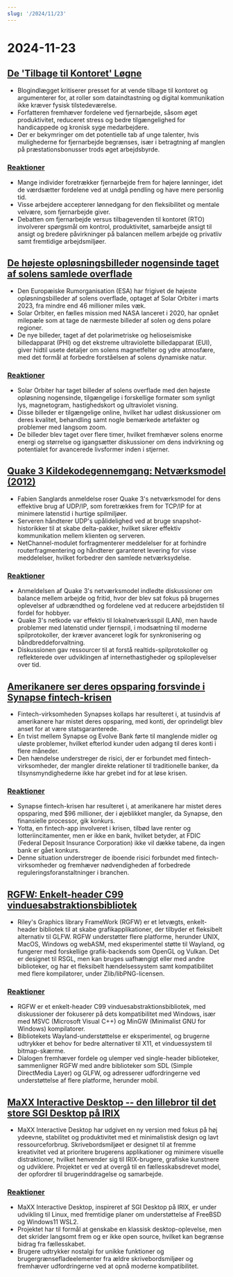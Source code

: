 ```yaml
---
slug: '/2024/11/23'
---
```


# 2024-11-23

## [De 'Tilbage til Kontoret' Løgne](https://blog.avas.space/rto/)

- Blogindlægget kritiserer presset for at vende tilbage til kontoret og argumenterer for, at roller som dataindtastning og digital kommunikation ikke kræver fysisk tilstedeværelse.
- Forfatteren fremhæver fordelene ved fjernarbejde, såsom øget produktivitet, reduceret stress og bedre tilgængelighed for handicappede og kronisk syge medarbejdere.
- Der er bekymringer om det potentielle tab af unge talenter, hvis mulighederne for fjernarbejde begrænses, især i betragtning af manglen på præstationsbonusser trods øget arbejdsbyrde.

### [Reaktioner](https://news.ycombinator.com/item?id=42221623)

- Mange individer foretrækker fjernarbejde frem for højere lønninger, idet de værdsætter fordelene ved at undgå pendling og have mere personlig tid.
- Visse arbejdere accepterer lønnedgang for den fleksibilitet og mentale velvære, som fjernarbejde giver.
- Debatten om fjernarbejde versus tilbagevenden til kontoret (RTO) involverer spørgsmål om kontrol, produktivitet, samarbejde ansigt til ansigt og bredere påvirkninger på balancen mellem arbejde og privatliv samt fremtidige arbejdsmiljøer.

## [De højeste opløsningsbilleder nogensinde taget af solens samlede overflade](https://www.smithsonianmag.com/smart-news/check-out-the-highest-resolution-images-ever-captured-of-the-suns-entire-surface-180985518/)

- Den Europæiske Rumorganisation (ESA) har frigivet de højeste opløsningsbilleder af solens overflade, optaget af Solar Orbiter i marts 2023, fra mindre end 46 millioner miles væk.
- Solar Orbiter, en fælles mission med NASA lanceret i 2020, har opnået milepæle som at tage de nærmeste billeder af solen og dens polare regioner.
- De nye billeder, taget af det polarimetriske og helioseismiske billedapparat (PHI) og det ekstreme ultraviolette billedapparat (EUI), giver hidtil usete detaljer om solens magnetfelter og ydre atmosfære, med det formål at forbedre forståelsen af solens dynamiske natur.

### [Reaktioner](https://news.ycombinator.com/item?id=42220155)

- Solar Orbiter har taget billeder af solens overflade med den højeste opløsning nogensinde, tilgængelige i forskellige formater som synligt lys, magnetogram, hastighedskort og ultraviolet visning.
- Disse billeder er tilgængelige online, hvilket har udløst diskussioner om deres kvalitet, behandling samt nogle bemærkede artefakter og problemer med langsom zoom.
- De billeder blev taget over flere timer, hvilket fremhæver solens enorme energi og størrelse og igangsætter diskussioner om dens indvirkning og potentialet for avancerede livsformer inden i stjerner.

## [Quake 3 Kildekodegennemgang: Netværksmodel (2012)](https://fabiensanglard.net/quake3/network.php)

- Fabien Sanglards anmeldelse roser Quake 3's netværksmodel for dens effektive brug af UDP/IP, som foretrækkes frem for TCP/IP for at minimere latenstid i hurtige spilmiljøer.
- Serveren håndterer UDP's upålidelighed ved at bruge snapshot-historikker til at skabe delta-pakker, hvilket sikrer effektiv kommunikation mellem klienten og serveren.
- NetChannel-modulet forfragmenterer meddelelser for at forhindre routerfragmentering og håndterer garanteret levering for visse meddelelser, hvilket forbedrer den samlede netværksydelse.

### [Reaktioner](https://news.ycombinator.com/item?id=42218532)

- Anmeldelsen af Quake 3's netværksmodel indledte diskussioner om balance mellem arbejde og fritid, hvor der blev sat fokus på brugernes oplevelser af udbrændthed og fordelene ved at reducere arbejdstiden til fordel for hobbyer.
- Quake 3's netkode var effektiv til lokalnetværksspil (LAN), men havde problemer med latenstid under fjernspil, i modsætning til moderne spilprotokoller, der kræver avanceret logik for synkronisering og båndbreddeforvaltning.
- Diskussionen gav ressourcer til at forstå realtids-spilprotokoller og reflekterede over udviklingen af internethastigheder og spiloplevelser over tid.

## [Amerikanere ser deres opsparing forsvinde i Synapse fintech-krisen](https://www.cnbc.com/2024/11/22/synapse-bankruptcy-thousands-of-americans-see-their-savings-vanish.html)

- Fintech-virksomheden Synapses kollaps har resulteret i, at tusindvis af amerikanere har mistet deres opsparing, med konti, der oprindeligt blev anset for at være statsgaranterede.
- En tvist mellem Synapse og Evolve Bank førte til manglende midler og uløste problemer, hvilket efterlod kunder uden adgang til deres konti i flere måneder.
- Den hændelse understreger de risici, der er forbundet med fintech-virksomheder, der mangler direkte relationer til traditionelle banker, da tilsynsmyndighederne ikke har grebet ind for at løse krisen.

### [Reaktioner](https://news.ycombinator.com/item?id=42219407)

- Synapse fintech-krisen har resulteret i, at amerikanere har mistet deres opsparing, med $96 millioner, der i øjeblikket mangler, da Synapse, den finansielle processor, gik konkurs.
- Yotta, en fintech-app involveret i krisen, tilbød lave renter og lotteriincitamenter, men er ikke en bank, hvilket betyder, at FDIC (Federal Deposit Insurance Corporation) ikke vil dække tabene, da ingen bank er gået konkurs.
- Denne situation understreger de iboende risici forbundet med fintech-virksomheder og fremhæver nødvendigheden af forbedrede reguleringsforanstaltninger i branchen.

## [RGFW: Enkelt-header C99 vinduesabstraktionsbibliotek](https://github.com/ColleagueRiley/RGFW)

- Riley's Graphics library FrameWork (RGFW) er et letvægts, enkelt-header bibliotek til at skabe grafikapplikationer, der tilbyder et fleksibelt alternativ til GLFW. RGFW understøtter flere platforme, herunder UNIX, MacOS, Windows og webASM, med eksperimentel støtte til Wayland, og fungerer med forskellige grafik-backends som OpenGL og Vulkan. Det er designet til RSGL, men kan bruges uafhængigt eller med andre biblioteker, og har et fleksibelt hændelsessystem samt kompatibilitet med flere kompilatorer, under Zlib/libPNG-licensen.

### [Reaktioner](https://news.ycombinator.com/item?id=42217535)

- RGFW er et enkelt-header C99 vinduesabstraktionsbibliotek, med diskussioner der fokuserer på dets kompatibilitet med Windows, især med MSVC (Microsoft Visual C++) og MinGW (Minimalist GNU for Windows) kompilatorer.
- Bibliotekets Wayland-understøttelse er eksperimentel, og brugerne udtrykker et behov for bedre alternativer til X11, et vinduessystem til bitmap-skærme.
- Dialogen fremhæver fordele og ulemper ved single-header biblioteker, sammenligner RGFW med andre biblioteker som SDL (Simple DirectMedia Layer) og GLFW, og adresserer udfordringerne ved understøttelse af flere platforme, herunder mobil.

## [MaXX Interactive Desktop -- den lillebror til det store SGI Desktop på IRIX](https://docs.maxxinteractive.com/)

- MaXX Interactive Desktop har udgivet en ny version med fokus på høj ydeevne, stabilitet og produktivitet med et minimalistisk design og lavt ressourceforbrug. Skrivebordsmiljøet er designet til at fremme kreativitet ved at prioritere brugerens applikationer og minimere visuelle distraktioner, hvilket henvender sig til IRIX-brugere, grafiske kunstnere og udviklere. Projektet er ved at overgå til en fællesskabsdrevet model, der opfordrer til brugerinddragelse og samarbejde.

### [Reaktioner](https://news.ycombinator.com/item?id=42218184)

- MaXX Interactive Desktop, inspireret af SGI Desktop på IRIX, er under udvikling til Linux, med fremtidige planer om understøttelse af FreeBSD og Windows11 WSL2.
- Projektet har til formål at genskabe en klassisk desktop-oplevelse, men det skrider langsomt frem og er ikke open source, hvilket kan begrænse bidrag fra fællesskabet.
- Brugere udtrykker nostalgi for unikke funktioner og brugergrænsefladeelementer fra ældre skrivebordsmiljøer og fremhæver udfordringerne ved at opnå moderne kompatibilitet.

<head>
  <meta property="og:title" content="De 'Tilbage til Kontoret' Løgne" />
  <meta property="og:type" content="website" />
  <meta property="og:image" content="https://og.cho.sh/api/og/?title=De%20'Tilbage%20til%20Kontoret'%20L%C3%B8gne&subheading=l%C3%B8rdag%20den%2023.%20november%202024%3A%20Resum%C3%A9%20af%20Hacker%20News" />
</head>
